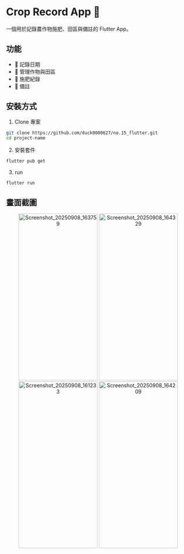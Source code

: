 # Crop Record App 🌱
一個用於記錄農作物施肥、田區與備註的 Flutter App。

## 功能
- 📅 記錄日期
- 🌾 管理作物與田區
- 🧪 施肥紀錄
- 📝 備註

## 安裝方式
1. Clone 專案
  ```bash
  git clone https://github.com/duck0000627/no.15_flutter.git
  cd project-name
  ```
2. 安裝套件
  ```bash
  flutter pub get
  ```
3. run
  ```
  flutter run
  ```

## 畫面截圖
<p align="center">
  <img width="216" height="456" alt="Screenshot_20250908_163759" src="https://github.com/user-attachments/assets/551a416d-1d93-4926-b70c-c38b59ced919" />
  <img width="216" height="456" alt="Screenshot_20250908_164329" src="https://github.com/user-attachments/assets/aba6d558-9dd2-4708-b6ac-9bc1ae3977c5" />
  <img width="216" height="456" alt="Screenshot_20250908_161233" src="https://github.com/user-attachments/assets/c1097b85-355d-4533-91c9-7c2f97b3edfc" />
  <img width="216" height="456" alt="Screenshot_20250908_164209" src="https://github.com/user-attachments/assets/de714831-4bc4-4a62-958b-f49e531edaca" />
</p>


 

